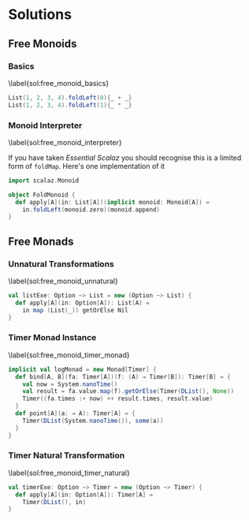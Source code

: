 # Solutions

## Free Monoids

### Basics
\label{sol:free_monoid_basics}

```scala
List(1, 2, 3, 4).foldLeft(0){_ + _}
List(1, 2, 3, 4).foldLeft(1){_ * _}
```

### Monoid Interpreter
\label{sol:free_monoid_interpreter}

If you have taken *Essential Scalaz* you should recognise this is a limited form of `foldMap`. Here's one implementation of it

```scala
import scalaz.Monoid

object FoldMonoid {
  def apply[A](in: List[A])(implicit monoid: Monoid[A]) =
    in.foldLeft(monoid.zero)(monoid.append)
}
```

## Free Monads

### Unnatural Transformations
\label{sol:free_monoid_unnatural}

```scala
val listExe: Option ~> List = new (Option ~> List) {
  def apply[A](in: Option[A]): List[A] =
    in map (List(_)) getOrElse Nil
}
```

### Timer Monad Instance
\label{sol:free_monoid_timer_monad}

```scala
implicit val logMonad = new Monad[Timer] {
  def bind[A, B](fa: Timer[A])(f: (A) ⇒ Timer[B]): Timer[B] = {
    val now = System.nanoTime()
    val result = fa.value.map(f).getOrElse(Timer(DList(), None))
    Timer((fa.times :+ now) ++ result.times, result.value)
  }
  def point[A](a: ⇒ A): Timer[A] = {
    Timer(DList(System.nanoTime()), some(a))
  }
}
```

### Timer Natural Transformation
\label{sol:free_monoid_timer_natural}

```scala
val timerExe: Option ~> Timer = new (Option ~> Timer) {
  def apply[A](in: Option[A]): Timer[A] =
    Timer(DList(), in)
}
```
